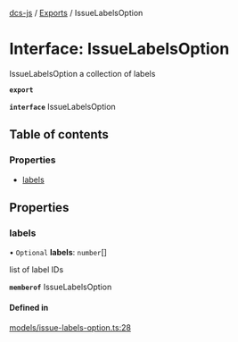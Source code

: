[dcs-js](../README.md) / [Exports](../modules.md) / IssueLabelsOption

# Interface: IssueLabelsOption

IssueLabelsOption a collection of labels

**`export`**

**`interface`** IssueLabelsOption

## Table of contents

### Properties

- [labels](IssueLabelsOption.md#labels)

## Properties

### <a id="labels" name="labels"></a> labels

• `Optional` **labels**: `number`[]

list of label IDs

**`memberof`** IssueLabelsOption

#### Defined in

[models/issue-labels-option.ts:28](https://github.com/unfoldingWord/dcs-js/blob/09d5a5e/models/issue-labels-option.ts#L28)
